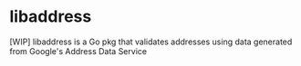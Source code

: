 # libaddress
[WIP] libaddress is a Go pkg that validates addresses using data generated from Google's Address Data Service
